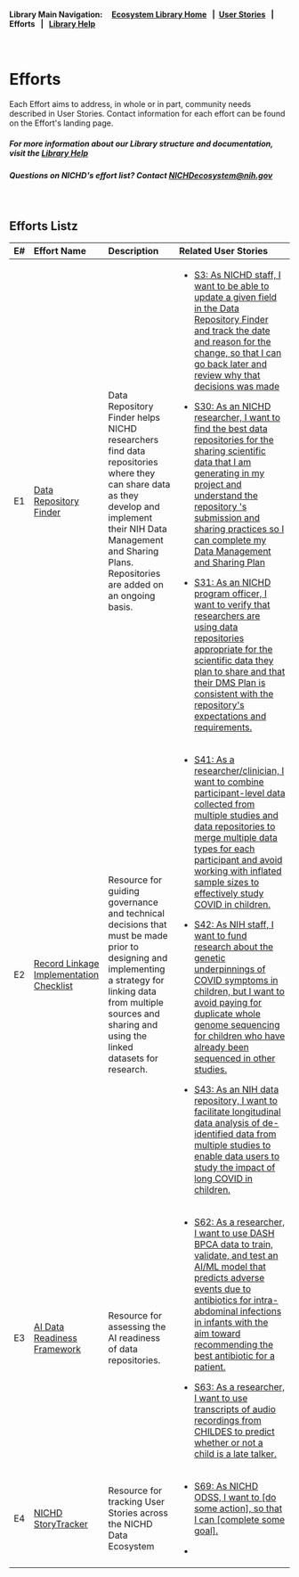 #### Library Main Navigation: &nbsp; &nbsp;  <b> [Ecosystem Library Home](https://github.com/NIH-NICHD-Ecosystem)  </b> &nbsp; | &nbsp;[User Stories](https://github.com/NIH-NICHD-Ecosystem/UserStories/blob/main/README.md) &nbsp; | &nbsp; Efforts &nbsp; | &nbsp; [Library Help](https://github.com/NIH-NICHD-Ecosystem/LibraryHelp/blob/main/README.md)

</br>

# Efforts

Each Effort aims to address, in whole or in part, community needs described in User Stories. Contact information for each effort can be found on the Effort's landing page.

##### For more information about our Library structure and documentation, visit the [Library Help](https://github.com/NIH-NICHD-Ecosystem/LibraryHelp/blob/main/README.md) 

##### Questions on NICHD's effort list? Contact [NICHDecosystem@nih.gov](mailto:NICHDecosystem@nih.gov?subject=Ecosystem_Library)
<br>

## Efforts Listz

| E# | Effort Name | Description | Related User Stories |
| :------------ | :------------- | :------------- | :------------- |
|E1 | [Data Repository Finder](https://github.com/NIH-NICHD-Ecosystem/E1_Data-Repository-Finder/blob/main/README.md) |Data Repository Finder helps NICHD researchers find data repositories where they can share data as they develop and implement their NIH Data Management and Sharing Plans. Repositories are added on an ongoing basis. |  <ul><li>[S3: As NICHD staff, I want to be able to update a given field in the Data Repository Finder and track the date and reason for the change, so that I can go back later and review why that decisions was made](https://github.com/NIH-NICHD-Ecosystem/UserStories/blob/main/stories/storyID-3.md)</li></ul><ul><li> [S30: As an NICHD researcher, I want to find the best data repositories for the sharing scientific data that I am generating in my project and understand the repository 's submission and sharing practices so  I can complete my Data Management and Sharing Plan](https://github.com/NIH-NICHD-Ecosystem/UserStories/blob/main/stories/storyID-30.md) </li></ul><ul><li> [S31: As an NICHD program officer, I want to verify that researchers are using data repositories appropriate for the scientific data they plan to share and that their DMS Plan is consistent with the repository's expectations and requirements.](https://github.com/NIH-NICHD-Ecosystem/UserStories/blob/main/stories/storyID-31.md) </li></ul> |
|E2 | [Record Linkage Implementation Checklist](https://github.com/NIH-NICHD-Ecosystem/E2_Record-Linkage-Implementation-Checklist/blob/main/README.md) |Resource for guiding governance and technical decisions that must be made prior to designing and implementing a strategy for linking data from multiple sources and sharing and using the linked datasets for research. |  <ul><li> [S41: As a researcher/clinician, I want to combine participant-level data collected from multiple studies and data repositories to merge multiple data types for each participant and avoid working with inflated sample sizes to effectively study COVID in children.](https://github.com/NIH-NICHD-Ecosystem/UserStories/blob/main/stories/storyID-41.md) </li></ul><ul><li> [S42: As NIH staff, I want to fund research about the genetic underpinnings of COVID symptoms in children, but I want to avoid paying for duplicate whole genome sequencing for children who have already been sequenced in other studies.](https://github.com/NIH-NICHD-Ecosystem/UserStories/blob/main/stories/storyID-42.md) </li></ul><ul><li> [S43: As an NIH data repository, I want to facilitate longitudinal data analysis of de-identified data from multiple studies to enable data users to study the impact of long COVID in children.](https://github.com/NIH-NICHD-Ecosystem/UserStories/blob/main/stories/storyID-43.md) </li></ul> |  |
|E3 | [AI Data Readiness Framework](https://github.com/NIH-NICHD-Ecosystem/AI-Data-Readiness-Framework/blob/main/README.md) |Resource for assessing the AI readiness of data repositories. |  <ul><li> [S62: As a researcher, I want to use DASH BPCA data to train, validate, and test an AI/ML model that predicts adverse events due to antibiotics for intra-abdominal infections in infants with the aim toward recommending the best antibiotic for a patient.](https://github.com/NIH-NICHD-Ecosystem/UserStories/blob/main/stories/storyID-62.md) </li></ul><ul><li> [S63: As a researcher, I want to use transcripts of audio recordings from CHILDES to predict whether or not a child is a late talker.](https://github.com/NIH-NICHD-Ecosystem/UserStories/blob/main/stories/storyID-63.md) </li></ul>| |
|E4 | [NICHD StoryTracker](https://github.com/NIH-NICHD-Ecosystem/NICHD-StoryTracker/blob/main/README.md) |Resource for tracking User Stories across the NICHD Data Ecosystem |  <ul><li> [S69: As NICHD ODSS, I want to [do some action], so that I can [complete some goal].](https://github.com/NIH-NICHD-Ecosystem/UserStories/blob/main/stories/storyID-69.md) </li></ul><ul><li>  </li></ul>| |
